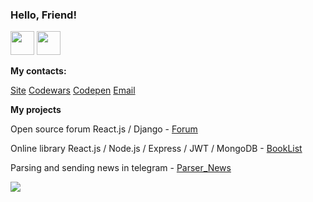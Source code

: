 <h3>Hello, Friend!</h3>

<p position='center'>
  <img src='https://cdn-icons-png.flaticon.com/512/1822/1822921.png' height='38px' weight='48px'/>
  <img src='https://cdn-icons-png.flaticon.com/512/460/460670.png' height='38px' weight='38px'/>
</p>

<b><p>My contacts:</p></b>
<a href="https://responsegood.github.io/Site/">Site</a>
<a href="https://www.codewars.com/users/ResponseGood">Codewars</a>
<a href="https://codepen.io/RSS212">Codepen</a>
<a href='mailto:ResponseGoodMail@protonmail.com'>Email</a>

<b><p>My projects</p></b>
<p>Open source forum React.js / Django - <a href="https://github.com/ResponseGood/Forum">Forum</a></p>
<p>Online library React.js / Node.js / Express / JWT / MongoDB - <a href="https://github.com/ResponseGood/BookList">BookList</a></p>
<p>Parsing and sending news in telegram - <a href="https://github.com/ResponseGood/News_Parser">Parser_News</a></p>
<img src="https://www.codewars.com/users/ResponseGood/badges/large"/>

